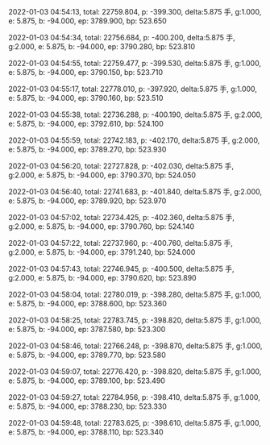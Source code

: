2022-01-03 04:54:13, total: 22759.804, p: -399.300, delta:5.875 手, g:1.000, e: 5.875, b: -94.000, ep: 3789.900, bp: 523.650

2022-01-03 04:54:34, total: 22756.684, p: -400.200, delta:5.875 手, g:2.000, e: 5.875, b: -94.000, ep: 3790.280, bp: 523.810

2022-01-03 04:54:55, total: 22759.477, p: -399.530, delta:5.875 手, g:1.000, e: 5.875, b: -94.000, ep: 3790.150, bp: 523.710

2022-01-03 04:55:17, total: 22778.010, p: -397.920, delta:5.875 手, g:1.000, e: 5.875, b: -94.000, ep: 3790.160, bp: 523.510

2022-01-03 04:55:38, total: 22736.288, p: -400.190, delta:5.875 手, g:2.000, e: 5.875, b: -94.000, ep: 3792.610, bp: 524.100

2022-01-03 04:55:59, total: 22742.183, p: -402.170, delta:5.875 手, g:2.000, e: 5.875, b: -94.000, ep: 3789.270, bp: 523.930

2022-01-03 04:56:20, total: 22727.828, p: -402.030, delta:5.875 手, g:2.000, e: 5.875, b: -94.000, ep: 3790.370, bp: 524.050

2022-01-03 04:56:40, total: 22741.683, p: -401.840, delta:5.875 手, g:2.000, e: 5.875, b: -94.000, ep: 3789.920, bp: 523.970

2022-01-03 04:57:02, total: 22734.425, p: -402.360, delta:5.875 手, g:2.000, e: 5.875, b: -94.000, ep: 3790.760, bp: 524.140

2022-01-03 04:57:22, total: 22737.960, p: -400.760, delta:5.875 手, g:2.000, e: 5.875, b: -94.000, ep: 3791.240, bp: 524.000

2022-01-03 04:57:43, total: 22746.945, p: -400.500, delta:5.875 手, g:2.000, e: 5.875, b: -94.000, ep: 3790.620, bp: 523.890

2022-01-03 04:58:04, total: 22780.019, p: -398.280, delta:5.875 手, g:1.000, e: 5.875, b: -94.000, ep: 3788.600, bp: 523.360

2022-01-03 04:58:25, total: 22783.745, p: -398.820, delta:5.875 手, g:1.000, e: 5.875, b: -94.000, ep: 3787.580, bp: 523.300

2022-01-03 04:58:46, total: 22766.248, p: -398.870, delta:5.875 手, g:1.000, e: 5.875, b: -94.000, ep: 3789.770, bp: 523.580

2022-01-03 04:59:07, total: 22776.420, p: -398.820, delta:5.875 手, g:1.000, e: 5.875, b: -94.000, ep: 3789.100, bp: 523.490

2022-01-03 04:59:27, total: 22784.956, p: -398.410, delta:5.875 手, g:1.000, e: 5.875, b: -94.000, ep: 3788.230, bp: 523.330

2022-01-03 04:59:48, total: 22783.625, p: -398.610, delta:5.875 手, g:1.000, e: 5.875, b: -94.000, ep: 3788.110, bp: 523.340